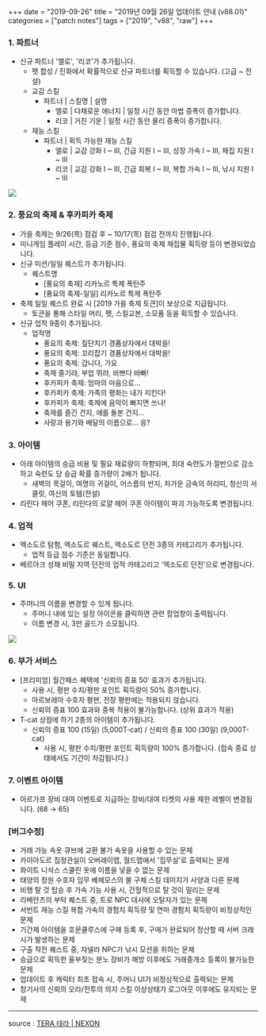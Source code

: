 +++
date = "2019-09-26"
title = "2019년 09월 26일 업데이트 안내 (v88.01)"
categories = ["patch notes"]
tags = ["2019", "v88", "raw"]
+++

### 1. 파트너
- 신규 파트너 '엘로', '리코'가 추가됩니다.
  - 펫 합성 / 진화에서 확률적으로 신규 파트너를 획득할 수 있습니다. (고급 ~ 전설)
  - 교감 스킬
    - 파트너 | 스킬명 | 설명
      - 엘로 | 다채로운 에너지 | 일정 시간 동안 마법 증폭이 증가합니다.
      - 리코 | 거친 기운 | 일정 시간 동안 물리 증폭이 증가합니다.
  - 재능 스킬
    - 파트너 | 획득 가능한 재능 스킬
      - 엘로 | 교감 강화 I ~ III, 긴급 지원 I ~ III, 성장 가속 I ~ III, 채집 지원 I ~ III
      - 리코 | 교감 강화 I ~ III, 긴급 회복 I ~ III, 복합 가속 I ~ III, 낚시 지원 I ~ III

![](/images/patch/v88-01_1.png)

### 2. 풍요의 축제 & 후카피카 축제
- 가을 축제는 9/26(목) 점검 후 ~ 10/17(목) 점검 전까지 진행됩니다.
- 미니게임 플레이 시간, 등급 기준 점수, 풍요의 축제 채집물 획득량 등이 변경되었습니다.
- 신규 미션/일일 퀘스트가 추가됩니다.
  - 퀘스트명
    - [풍요의 축제] 리카노르 특제 폭탄주
    - [풍요의 축제-일일] 리카노르 특제 폭탄주
- 축제 일일 퀘스트 완료 시 [2019 가을 축제 토큰]이 보상으로 지급됩니다.
  - 토큰을 통해 스타일 머리, 펫, 스킬교본, 소모품 등을 획득할 수 있습니다.
- 신규 업적 9종이 추가됩니다.
  - 업적명
    - 풍요의 축제: 짚단치기 경품상자에서 대박을!
    - 풍요의 축제: 꼬리잡기 경품상자에서 대박을!
    - 풍요의 축제: 갑니다, 가요
    - 축제 즐기랴, 부업 뛰랴, 바쁘다 바빠!
    - 후카피카 축제: 엄마의 마음으로…
    - 후카피카 축제: 가족의 평화는 내가 지킨다!
    - 후카피카 축제: 축제에 음악이 빠지면 쓰나!
    - 축제를 즐긴 건지, 애를 돌본 건지…
    - 사랑과 용기와 배달의 이름으로… 응?

### 3. 아이템
- 아래 아이템의 승급 비용 및 필요 재료량이 하향되며, 최대 숙련도가 절반으로 감소하고 숙련도 당 승급 확률 증가량이 2배가 됩니다.
  - 새벽의 목걸이, 여명의 귀걸이, 어스름의 반지, 차가운 금속의 허리띠, 청신의 서클릿, 여신의 토템(전설)
- 리린다 헤어 쿠폰, 리린다의 로얄 헤어 쿠폰 아이템이 파괴 가능하도록 변경됩니다.

### 4. 업적
- 엑소도르 탐험, 엑소도르 퀘스트, 엑소도르 던전 3종의 카테고리가 추가됩니다.
  - 업적 등급 점수 기준은 동일합니다.
- 베르아크 성채 비밀 지역 던전의 업적 카테고리고 '엑소도르 던전'으로 변경됩니다.

### 5. UI
- 주머니의 이름을 변경할 수 있게 됩니다.
  - 주머니 내에 있는 설정 아이콘을 클릭하면 관련 팝업창이 출력됩니다.
  - 이름 변경 시, 3만 골드가 소모됩니다.

![](/images/patch/v88-01_2.png)

### 6. 부가 서비스
- [프리미엄] 월간패스 혜택에 '신뢰의 증표 50' 효과가 추가됩니다.
  - 사용 시, 평판 수치/평판 포인트 획득량이 50% 증가합니다.
  - 아르보레아 수호자 평판, 전장 평판에는 적용되지 않습니다.
  - 신뢰의 증표 100 효과와 중복 적용이 불가능합니다. (상위 효과가 적용)
- T-cat 상점에 하기 2종의 아이템이 추가됩니다.
  - 신뢰의 증표 100 (15일) (5,000T-cat) / 신뢰의 증표 100 (30일) (9,000T-cat)
    - 사용 시, 평판 수치/평판 포인트 획득량이 100% 증가합니다. (접속 종료 상태에서도 기간이 차감됩니다.)

### 7. 이벤트 아이템
- 아르가프 장비 대여 이벤트로 지급하는 장비/대여 티켓의 사용 제한 레벨이 변경됩니다. (68 → 65)

### [버그수정]
- 거래 가능 속옷 큐브에 교환 불가 속옷을 사용할 수 있는 문제
- 카이아도르 집정관실이 오버레이맵, 월드맵에서 '집무실'로 출력되는 문제
- 화이트 니삭스 스쿨린 옷에 이름을 넣을 수 없는 문제
- 태양의 정원 수호자 임무 베헤모스의 불 구체 스킬 데미지가 사양과 다른 문제
- 비행 탈 것 탑승 후 가속 기능 사용 시, 간헐적으로 탈 것이 밀리는 문제
- 리베란츠의 부탁 퀘스트 중, 트로 NPC 대사에 오탈자가 있는 문제
- 서번트 재능 스킬 복합 가속의 경험치 획득량 및 연마 경험치 획득량이 비정상적인 문제
- 기간제 아이템을 호문쿨루스에 구매 등록 후, 구매가 완료되어 정산할 때 서버 크래시가 발생하는 문제
- 구출 작전 퀘스트 중, 쟈넬라 NPC가 낚시 모션을 취하는 문제
- 승급으로 획득한 울부짖는 분노 장비가 해방 이후에도 거래중개소 등록이 불가능한 문제
- 업데이트 후 캐릭터 최초 접속 시, 주머니 UI가 비정상적으로 출력되는 문제
- 창기사의 신뢰의 오라/전투의 의지 스킬 이상상태가 로그아웃 이후에도 유지되는 문제

----

source : [TERA 테라 | NEXON](http://tera.nexon.com/news/update/view.aspx?n4articlesn=411)
